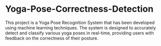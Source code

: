 # Yoga-Pose-Correctness-Detection
This project is a Yoga Pose Recognition System that has been developed using machine learning techniques. The system is designed to accurately detect and classify various yoga poses in real-time, providing users with feedback on the correctness of their posture.
